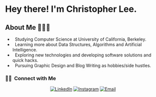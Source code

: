 # Hey there! I'm Christopher Lee.

## About Me 👨🏻‍💻

-  &nbsp; Studying Computer Science at University of California, Berkeley.
-  &nbsp; Learning more about Data Structures, Algorithms and Artificial Intelligence.
-  &nbsp; Exploring new technologies and developing software solutions and quick hacks.
-  &nbsp; Pursuing Graphic Design and Blog Writing as hobbies/side hustles.


<h3> 🤝🏻 &nbsp;Connect with Me </h3>

<p align="center">
<a href="https://www.linkedin.com/in/christopher-lee-0722"><img alt="LinkedIn" src="https://img.shields.io/badge/LinkedIn-Christopher Lee-blue?style=flat-square&logo=linkedin"></a>
<a href="https://https://www.instagram.com/chrislee722_/"><img alt="Instagram" src="https://img.shields.io/badge/Instagram-Christopher Lee_-blue?style=flat-square&logo=instagram"></a>
<a href="mailto:leechristopher722@berkeley.edu"><img alt="Email" src="https://img.shields.io/badge/Email-leechristopher722@berkeley.edu-blue?style=flat-square&logo=gmail"></a>
</p>

